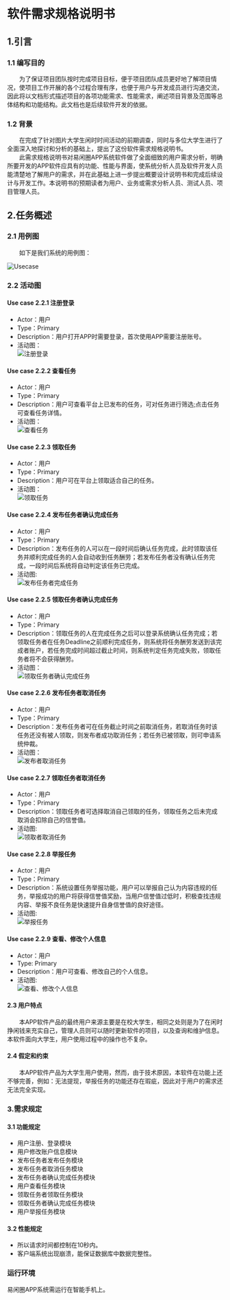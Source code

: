 <h1>软件需求规格说明书</h1>

<h2>1.引言</h2>
<h3>1.1 编写目的</h3>
&emsp;&emsp;为了保证项目团队按时完成项目目标，便于项目团队成员更好地了解项目情况，使项目工作开展的各个过程合理有序，也便于用户与开发成员进行沟通交流，因此将以文档形式描述项目的各项功能需求、性能需求，阐述项目背景及范围等总体结构和功能结构。此文档也是后续软件开发的依据。
<h3>1.2 背景</h3>
&emsp;&emsp;在完成了针对图片大学生闲时时间活动的前期调查，同时与多位大学生进行了全面深入地探讨和分析的基础上，提出了这份软件需求规格说明书。<br>
&emsp;&emsp;此需求规格说明书对易闲圈APP系统软件做了全面细致的用户需求分析，明确所要开发的APP软件应具有的功能、性能与界面，使系统分析人员及软件开发人员能清楚地了解用户的需求，并在此基础上进一步提出概要设计说明书和完成后续设计与开发工作。本说明书的预期读者为用户、业务或需求分析人员、测试人员、项目管理人员。<br>

<h2>2.任务概述</h2>
<h3>2.1 用例图</h3>
&emsp;&emsp;如下是我们系统的用例图：

![Usecase](img/product_use_case.png)<br>

<h3>2.2 活动图</h3>
<h4>Use case 2.2.1 注册登录</h4>

- Actor：用户
- Type：Primary
- Description：用户打开APP时需要登录，首次使用APP需要注册账号。
- 活动图：<br/>
![注册登录](https://raw.githubusercontent.com/zhengxq27/picture/master/%E6%B3%A8%E5%86%8C%E7%99%BB%E5%BD%95.png)

<h4>Use case 2.2.2 查看任务</h4>

- Actor：用户
- Type：Primary
- Description：用户可查看平台上已发布的任务，可对任务进行筛选;点击任务可查看任务详情。
- 活动图：<br/>
![查看任务](https://raw.githubusercontent.com/zhengxq27/picture/master/%E6%9F%A5%E7%9C%8B%E7%AD%9B%E9%80%89%E4%BB%BB%E5%8A%A1.png)

<h4>Use case 2.2.3 领取任务</h4>

- Actor：用户
- Type：Primary
- Description：用户可在平台上领取适合自己的任务。
- 活动图：<br/>
![领取任务](https://raw.githubusercontent.com/zhengxq27/picture/master/%E9%A2%86%E5%8F%96%E4%BB%BB%E5%8A%A1.png)

<h4>Use case 2.2.4 发布任务者确认完成任务</h4>

- Actor：用户
- Type：Primary
- Description：发布任务的人可以在一段时间后确认任务完成，此时领取该任务并顺利完成任务的人会自动收到任务酬劳；若发布任务者没有确认任务完成，一段时间后系统将自动判定该任务已完成。
- 活动图:<br/>
![发布任务者完成任务](https://raw.githubusercontent.com/zhengxq27/picture/master/%E5%8F%91%E5%B8%83%E8%80%85%E5%AE%8C%E6%88%90%E4%BB%BB%E5%8A%A1.png)

<h4>Use case 2.2.5 领取任务者确认完成任务</h4>

- Actor：用户
- Type：Primary
- Description：领取任务的人在完成任务之后可以登录系统确认任务完成；若领取任务者在任务Deadline之前顺利完成任务，则系统将任务酬劳发送到该完成者账户，若任务完成时间超过截止时间，则系统判定任务完成失败，领取任务者将不会获得酬劳。
- 活动图：<br/>
![领取任务者确认完成任务](https://raw.githubusercontent.com/zhengxq27/picture/master/%E9%A2%86%E5%8F%96%E4%BB%BB%E5%8A%A1%E8%80%85%E5%AE%8C%E6%88%90%E4%BB%BB%E5%8A%A1.png)

<h4>Use case 2.2.6 发布任务者取消任务</h4>

- Actor：用户
- Type：Primary
- Description：发布任务者可在任务截止时间之前取消任务，若取消任务时该任务还没有被人领取，则发布者成功取消任务；若任务已被领取，则可申请系统仲裁。
- 活动图：<br/>
![发布者取消任务](https://raw.githubusercontent.com/zhengxq27/picture/master/%E5%8F%91%E5%B8%83%E8%80%85%E5%8F%96%E6%B6%88.png)

<h4>Use case 2.2.7 领取任务者取消任务</h4>

- Actor：用户
- Type：Primary
- Description：领取任务者可选择取消自己领取的任务，领取任务之后未完成取消会扣除自己的信誉值。
- 活动图:<br/>
![领取者取消任务](https://raw.githubusercontent.com/zhengxq27/picture/master/%E9%A2%86%E5%8F%96%E8%80%85%E5%8F%96%E6%B6%88.png)

<h4>Use case 2.2.8 举报任务</h4>

- Actor：用户
- Type：Primary
- Description：系统设置任务举报功能，用户可以举报自己认为内容违规的任务，举报成功的用户将获得信誉值奖励，当用户信誉值过低时，积极查找违规内容、举报不良任务是快速提升自身信誉值的良好途径。
- 活动图:<br/>
![举报任务](https://raw.githubusercontent.com/zhengxq27/picture/master/%E4%B8%BE%E6%8A%A5%E4%BB%BB%E5%8A%A1.png)

<h4>Use case 2.2.9 查看、修改个人信息</h4>

- Actor：用户
- Type: Primary
- Description：用户可查看、修改自己的个人信息。
- 活动图:<br/>
![查看、修改个人信息](https://raw.githubusercontent.com/zhengxq27/picture/master/%E6%9F%A5%E7%9C%8B%E4%BF%AE%E6%94%B9%E4%B8%AA%E4%BA%BA%E4%BF%A1%E6%81%AF.png)

<h4>2.3 用户特点</h4>
&emsp;&emsp;本APP软件产品的最终用户来源主要是在校大学生，相同之处则是为了在闲时挣闲钱来充实自己，管理人员则可以随时更新软件的项目，以及查询和维护信息。本软件面向大学生，用户使用过程中的操作也不复杂。

<h4>2.4 假定和约束</h4>
&emsp;&emsp;本APP软件产品为大学生用户使用，然而，由于技术原因，本软件在功能上还不够完善，例如：无法提现，举报任务的功能还存在瑕疵，因此对于用户的需求还无法完全实现。

<h3>3.需求规定</h3>
<h4>3.1 功能规定</h4>

- 用户注册、登录模块
- 用户修改账户信息模块
- 发布任务者发布任务模块
- 发布任务者取消任务模块
- 发布任务者确认完成任务模块
- 用户查看任务模块
- 领取任务者领取任务模块
- 领取任务者确认完成任务模块
- 用户举报任务模块

<h4>3.2 性能规定</h4>

- 所以请求时间都控制在10秒内。
- 客户端系统出现崩溃，能保证数据库中数据完整性。

<h3>运行环境</h3>
易闲圈APP系统需运行在智能手机上。